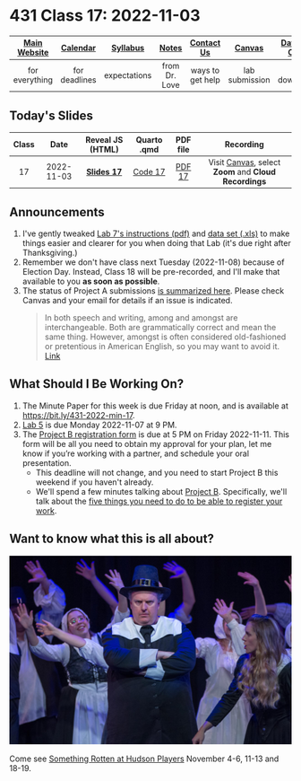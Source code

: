 # 431 Class 17: 2022-11-03

[Main Website](https://thomaselove.github.io/431-2022/) | [Calendar](https://thomaselove.github.io/431-2022/calendar.html) | [Syllabus](https://thomaselove.github.io/431-syllabus-2022/) | [Notes](https://thomaselove.github.io/431-notes/) | [Contact Us](https://thomaselove.github.io/431-2022/contact.html) | [Canvas](https://canvas.case.edu) | [Data and Code](https://github.com/THOMASELOVE/431-data)
:-----------: | :--------------: | :----------: | :---------: | :-------------: | :-----------: | :------------:
for everything | for deadlines | expectations | from Dr. Love | ways to get help | lab submission | for downloads

## Today's Slides

Class | Date | Reveal JS (HTML) | Quarto .qmd | PDF file | Recording
:---: | :--------: | :------: | :------: | :--------: | :-------------:
17 | 2022-11-03 | **[Slides 17](https://thomaselove.github.io/431-slides-2022/class17.html)** | [Code 17](https://thomaselove.github.io/431-slides-2022/class17.qmd) | [PDF 17](431%20Class%2017.pdf) | Visit [Canvas](https://canvas.case.edu/), select **Zoom** and **Cloud Recordings**

## Announcements

1. I've gently tweaked [Lab 7's instructions (pdf)](https://github.com/THOMASELOVE/431-labs-2022/blob/main/lab07.pdf) and [data set (.xls)](https://github.com/THOMASELOVE/431-data/blob/main/lab07_trial.xls) to make things easier and clearer for you when doing that Lab (it's due right after Thanksgiving.)
2. Remember we don't have class next Tuesday (2022-11-08) because of Election Day. Instead, Class 18 will be pre-recorded, and I'll make that available to you **as soon as possible**.
3. The status of Project A submissions [is summarized here](https://github.com/THOMASELOVE/431-classes-2022/blob/main/projectA/submission_status.md). Please check Canvas and your email for details if an issue is indicated.
    > In both speech and writing, among and amongst are interchangeable. Both are grammatically correct and mean the same thing. However, amongst is often considered old-fashioned or pretentious in American English, so you may want to avoid it. [Link](https://www.dictionary.com/e/among-vs-amongst/#:~:text=In%20both%20speech%20and%20writing,may%20want%20to%20avoid%20it.)

## What Should I Be Working On?

1. The Minute Paper for this week is due Friday at noon, and is available at https://bit.ly/431-2022-min-17.
2. [Lab 5](https://github.com/THOMASELOVE/431-labs-2022) is due Monday 2022-11-07 at 9 PM.
3. The [Project B registration form](https://bit.ly/431-projB-registration-2022) is due at 5 PM on Friday 2022-11-11. This form will be all you need to obtain my approval for your plan, let me know if you’re working with a partner, and schedule your oral presentation. 
    - This deadline will not change, and you need to start Project B this weekend if you haven't already. 
    - We'll spend a few minutes talking about [Project B](https://thomaselove.github.io/431-projectB-2022/). Specifically, we'll talk about the [five things you need to do to be able to register your work](https://thomaselove.github.io/431-projectB-2022/register.html#what-do-you-need-to-do-before-filling-out-the-form).

## Want to know what this is all about?

![](brother_jeremiah.jpg)

Come see [Something Rotten at Hudson Players](https://www.hudsonplayers.com/something-rotten/) November 4-6, 11-13 and 18-19.
